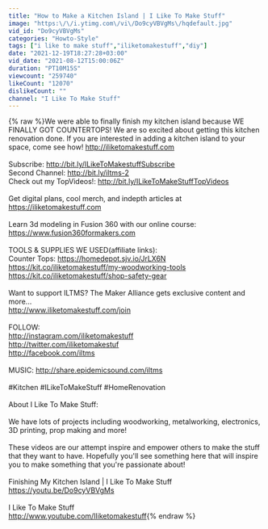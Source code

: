 ```yaml
---
title: "How to Make a Kitchen Island | I Like To Make Stuff"
image: "https:\/\/i.ytimg.com\/vi\/Do9cyVBVgMs\/hqdefault.jpg"
vid_id: "Do9cyVBVgMs"
categories: "Howto-Style"
tags: ["i like to make stuff","iliketomakestuff","diy"]
date: "2021-12-19T18:27:28+03:00"
vid_date: "2021-08-12T15:00:06Z"
duration: "PT10M15S"
viewcount: "259740"
likeCount: "12070"
dislikeCount: ""
channel: "I Like To Make Stuff"
---
```

{% raw %}We were able to finally finish my kitchen island because WE FINALLY GOT COUNTERTOPS! We are so excited about getting this kitchen renovation done. If you are interested in adding a kitchen island to your space, come see how! <a rel="nofollow" target="blank" href="http://iliketomakestuff.com">http://iliketomakestuff.com</a><br /><br />Subscribe: <a rel="nofollow" target="blank" href="http://bit.ly/ILikeToMakestuffSubscribe">http://bit.ly/ILikeToMakestuffSubscribe</a><br />Second Channel: <a rel="nofollow" target="blank" href="http://bit.ly/iltms-2">http://bit.ly/iltms-2</a><br />Check out my TopVideos!: <a rel="nofollow" target="blank" href="http://bit.ly/ILikeToMakeStuffTopVideos">http://bit.ly/ILikeToMakeStuffTopVideos</a><br /><br />Get digital plans, cool merch, and indepth articles at <br /><a rel="nofollow" target="blank" href="https://iliketomakestuff.com">https://iliketomakestuff.com</a><br /><br />Learn 3d modeling in Fusion 360 with our online course:<br /><a rel="nofollow" target="blank" href="https://www.fusion360formakers.com">https://www.fusion360formakers.com</a><br /><br />TOOLS &amp; SUPPLIES WE USED(affiliate links):<br />Counter Tops: <a rel="nofollow" target="blank" href="https://homedepot.sjv.io/JrLX6N">https://homedepot.sjv.io/JrLX6N</a><br /><a rel="nofollow" target="blank" href="https://kit.co/iliketomakestuff/my-woodworking-tools">https://kit.co/iliketomakestuff/my-woodworking-tools</a><br /><a rel="nofollow" target="blank" href="https://kit.co/iliketomakestuff/shop-safety-gear">https://kit.co/iliketomakestuff/shop-safety-gear</a><br /><br />Want to support ILTMS? The Maker Alliance gets exclusive content and more... <br /><a rel="nofollow" target="blank" href="http://www.iliketomakestuff.com/join">http://www.iliketomakestuff.com/join</a><br /><br />FOLLOW:<br /><a rel="nofollow" target="blank" href="http://instagram.com/iliketomakestuff">http://instagram.com/iliketomakestuff</a><br /><a rel="nofollow" target="blank" href="http://twitter.com/iliketomakestuf">http://twitter.com/iliketomakestuf</a><br /><a rel="nofollow" target="blank" href="http://facebook.com/iltms">http://facebook.com/iltms</a><br /><br />MUSIC: <a rel="nofollow" target="blank" href="http://share.epidemicsound.com/iltms">http://share.epidemicsound.com/iltms</a><br /><br />#Kitchen #ILikeToMakeStuff #HomeRenovation<br /><br />About I Like To Make Stuff: <br /><br />We have lots of projects including woodworking, metalworking, electronics, 3D printing, prop making and more!<br /><br />These videos are our attempt inspire and empower others to make the stuff that they want to have. Hopefully you'll see something here that will inspire you to make something that you're passionate about!<br /><br />Finishing My Kitchen Island | I Like To Make Stuff<br /><a rel="nofollow" target="blank" href="https://youtu.be/Do9cyVBVgMs">https://youtu.be/Do9cyVBVgMs</a><br /><br />I Like To Make Stuff<br /><a rel="nofollow" target="blank" href="http://www.youtube.com/Iliketomakestuff">http://www.youtube.com/Iliketomakestuff</a>{% endraw %}
